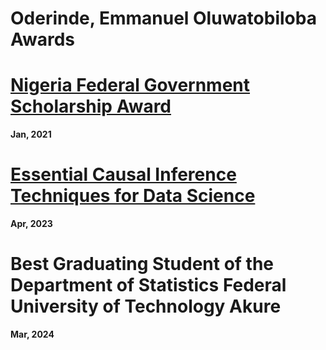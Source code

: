 # Oderinde, Emmanuel Oluwatobiloba Awards

# [Nigeria Federal Government Scholarship Award](https://drive.google.com/file/d/1sBK3PP60qDZnWPjdqqDK7huWS5YkEs13/view?usp=drivesdk)
**Jan, 2021**

# [Essential Causal Inference Techniques for Data Science](https://drive.google.com/file/d/12SB5ucku1t3cFHx0YIdteli3kLm4iNxp/view?usp=drivesdk)
**Apr, 2023**

# Best Graduating Student of the Department of Statistics Federal University of Technology Akure
**Mar, 2024**


